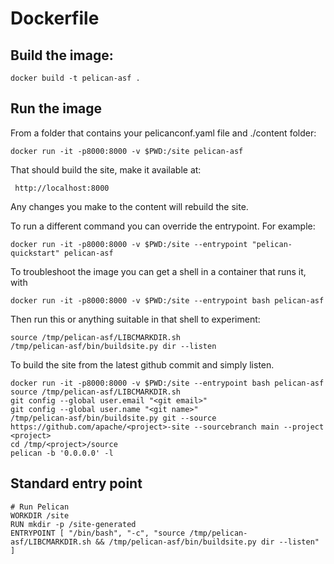 # Dockerfile

## Build the image:

    docker build -t pelican-asf .

## Run the image

From a folder that contains your pelicanconf.yaml file and ./content folder:

    docker run -it -p8000:8000 -v $PWD:/site pelican-asf

That should build the site, make it available at:

     http://localhost:8000

Any changes you make to the content will rebuild the site.

To run a different command you can override the entrypoint. For example:

    docker run -it -p8000:8000 -v $PWD:/site --entrypoint "pelican-quickstart" pelican-asf

To troubleshoot the image you can get a shell in a container that runs it, with

    docker run -it -p8000:8000 -v $PWD:/site --entrypoint bash pelican-asf

Then run this or anything suitable in that shell to experiment:

    source /tmp/pelican-asf/LIBCMARKDIR.sh
    /tmp/pelican-asf/bin/buildsite.py dir --listen

To build the site from the latest github commit and simply listen.

    docker run -it -p8000:8000 -v $PWD:/site --entrypoint bash pelican-asf
    source /tmp/pelican-asf/LIBCMARKDIR.sh
    git config --global user.email "<git email>"
    git config --global user.name "<git name>"
    /tmp/pelican-asf/bin/buildsite.py git --source https://github.com/apache/<project>-site --sourcebranch main --project <project>
    cd /tmp/<project>/source
    pelican -b '0.0.0.0' -l

## Standard entry point

    # Run Pelican
    WORKDIR /site
    RUN mkdir -p /site-generated
    ENTRYPOINT [ "/bin/bash", "-c", "source /tmp/pelican-asf/LIBCMARKDIR.sh && /tmp/pelican-asf/bin/buildsite.py dir --listen" ]
